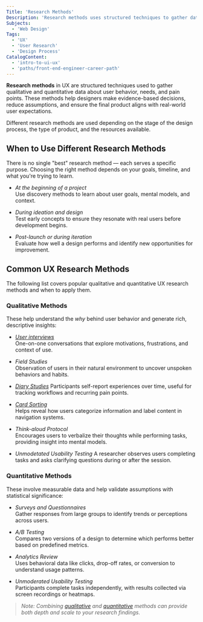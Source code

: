 ```yaml
---
Title: 'Research Methods'
Description: 'Research methods uses structured techniques to gather data about user behavior, needs, and pain points.'
Subjects:
  - 'Web Design'
Tags:
  - 'UX'
  - 'User Research'
  - 'Design Process'
CatalogContent:
  - 'intro-to-ui-ux'
  - 'paths/front-end-engineer-career-path'
---
```


**Research methods** in UX are structured techniques used to gather qualitative and quantitative data about user behavior, needs, and pain points. These methods help designers make evidence-based decisions, reduce assumptions, and ensure the final product aligns with real-world user expectations.

Different research methods are used depending on the stage of the design process, the type of product, and the resources available.

## When to Use Different Research Methods

There is no single "best" research method — each serves a specific purpose. Choosing the right method depends on your goals, timeline, and what you're trying to learn.

- _At the beginning of a project_  
  Use discovery methods to learn about user goals, mental models, and context.

- _During ideation and design_  
  Test early concepts to ensure they resonate with real users before development begins.

- _Post-launch or during iteration_  
  Evaluate how well a design performs and identify new opportunities for improvement.

## Common UX Research Methods

The following list covers popular qualitative and quantitative UX research methods and when to apply them.

### Qualitative Methods

These help understand the _why_ behind user behavior and generate rich, descriptive insights:

- _[User interviews](https://www.codecademy.com/resources/docs/uiux/interviews)_  
  One-on-one conversations that explore motivations, frustrations, and context of use.

- _Field Studies_  
  Observation of users in their natural environment to uncover unspoken behaviors and habits.

- _[Diary Studies](https://www.codecademy.com/resources/docs/uiux/diary-study)_
  Participants self-report experiences over time, useful for tracking workflows and recurring pain points.

- _[Card Sorting](https://www.codecademy.com/resources/docs/uiux/card-sorting)_  
  Helps reveal how users categorize information and label content in navigation systems.

- _Think-aloud Protocol_  
  Encourages users to verbalize their thoughts while performing tasks, providing insight into mental models.

- _Unmodetated Usability Testing_
  A researcher observes users completing tasks and asks clarifying questions during or after the session.

### Quantitative Methods

These involve measurable data and help validate assumptions with statistical significance:

- _Surveys and Questionnaires_  
  Gather responses from large groups to identify trends or perceptions across users.

- _A/B Testing_  
  Compares two versions of a design to determine which performs better based on predefined metrics.

- _Analytics Review_  
  Uses behavioral data like clicks, drop-off rates, or conversion to understand usage patterns.

- _Unmoderated Usability Testing_  
  Participants complete tasks independently, with results collected via screen recordings or heatmaps.

> _Note: Combining [qualitative](https://www.codecademy.com/resources/docs/uiux/qualitative-research) and [quantitative](https://www.codecademy.com/resources/docs/uiux/quantitative-research) methods can provide both depth and scale to your research findings._
